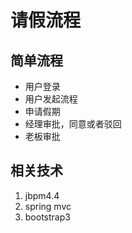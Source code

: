 # 请假流程

## 简单流程
* 用户登录
* 用户发起流程
* 申请假期
* 经理审批，同意或者驳回
* 老板审批

## 相关技术
1. jbpm4.4
2. spring mvc
3. bootstrap3 
